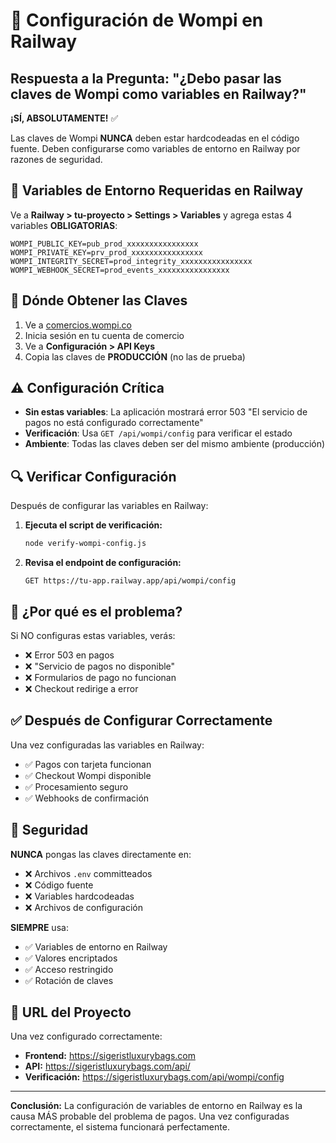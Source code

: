# 🚀 Configuración de Wompi en Railway

## Respuesta a la Pregunta: "¿Debo pasar las claves de Wompi como variables en Railway?"

**¡SÍ, ABSOLUTAMENTE!** ✅

Las claves de Wompi **NUNCA** deben estar hardcodeadas en el código fuente. Deben configurarse como variables de entorno en Railway por razones de seguridad.

## 🔑 Variables de Entorno Requeridas en Railway

Ve a **Railway > tu-proyecto > Settings > Variables** y agrega estas 4 variables **OBLIGATORIAS**:

```env
WOMPI_PUBLIC_KEY=pub_prod_xxxxxxxxxxxxxxxx
WOMPI_PRIVATE_KEY=prv_prod_xxxxxxxxxxxxxxxx  
WOMPI_INTEGRITY_SECRET=prod_integrity_xxxxxxxxxxxxxxxx
WOMPI_WEBHOOK_SECRET=prod_events_xxxxxxxxxxxxxxxx
```

## 📍 Dónde Obtener las Claves

1. Ve a [comercios.wompi.co](https://comercios.wompi.co/)
2. Inicia sesión en tu cuenta de comercio
3. Ve a **Configuración > API Keys**
4. Copia las claves de **PRODUCCIÓN** (no las de prueba)

## ⚠️ Configuración Crítica

- **Sin estas variables**: La aplicación mostrará error 503 "El servicio de pagos no está configurado correctamente"
- **Verificación**: Usa `GET /api/wompi/config` para verificar el estado
- **Ambiente**: Todas las claves deben ser del mismo ambiente (producción)

## 🔍 Verificar Configuración

Después de configurar las variables en Railway:

1. **Ejecuta el script de verificación:**
   ```bash
   node verify-wompi-config.js
   ```

2. **Revisa el endpoint de configuración:**
   ```
   GET https://tu-app.railway.app/api/wompi/config
   ```

## 🚨 ¿Por qué es el problema?

Si NO configuras estas variables, verás:
- ❌ Error 503 en pagos  
- ❌ "Servicio de pagos no disponible"
- ❌ Formularios de pago no funcionan
- ❌ Checkout redirige a error

## ✅ Después de Configurar Correctamente

Una vez configuradas las variables en Railway:
- ✅ Pagos con tarjeta funcionan
- ✅ Checkout Wompi disponible  
- ✅ Procesamiento seguro
- ✅ Webhooks de confirmación

## 🔐 Seguridad

**NUNCA** pongas las claves directamente en:
- ❌ Archivos `.env` committeados
- ❌ Código fuente
- ❌ Variables hardcodeadas
- ❌ Archivos de configuración

**SIEMPRE** usa:
- ✅ Variables de entorno en Railway
- ✅ Valores encriptados
- ✅ Acceso restringido
- ✅ Rotación de claves

## 🎯 URL del Proyecto

Una vez configurado correctamente:
- **Frontend:** https://sigeristluxurybags.com
- **API:** https://sigeristluxurybags.com/api/
- **Verificación:** https://sigeristluxurybags.com/api/wompi/config

---

**Conclusión:** La configuración de variables de entorno en Railway es la causa MÁS probable del problema de pagos. Una vez configuradas correctamente, el sistema funcionará perfectamente.